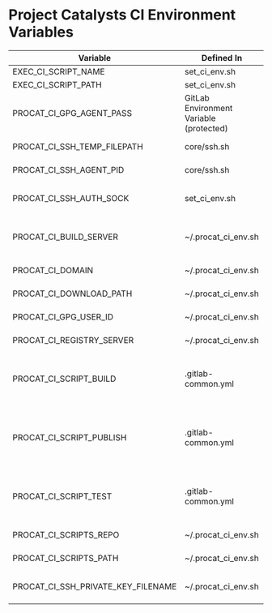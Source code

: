 # Project Catalysts CI Environment Variables

| Variable | Defined In | Description | Example  | Default  |
|----------|------------|-------------|----------|----------|
| EXEC_CI_SCRIPT_NAME | set_ci_env.sh | The CI script being executed | ./build.sh | n/a - calculated |
| EXEC_CI_SCRIPT_PATH | set_ci_env.sh | The path to the CI script being executed | . | n/a - calculated |
| PROCAT_CI_GPG_AGENT_PASS | GitLab Environment Variable (protected) | The password to GPG on the build server, used to gain access to other secrets such as docker login credentials | n/a | n/a - required |
| PROCAT_CI_SSH_TEMP_FILEPATH | core/ssh.sh | The temporary file used to hold the path to the the ssh agent created to support CI processes | n/a | n/a - calculated |
| PROCAT_CI_SSH_AGENT_PID | core/ssh.sh | The process ID of the ssh agent created to support CI processes | n/a | n/a - calculated |
| PROCAT_CI_SSH_AUTH_SOCK | set_ci_env.sh | The value to temporarily set to the SSH_AUTH_SOCK variable to when SSH is used within a CI process | n/a | n/a - calculated |
| PROCAT_CI_BUILD_SERVER | ~/.procat_ci_env.sh | The web server that acts as your organisation's build server (the server that hosts common build artefacts that are not stored within git). | build.registry.example.com | n/a - required   |
| PROCAT_CI_DOMAIN | ~/.procat_ci_env.sh | The domain name for the organisation (the domain that the CI services execute within).| example.com | n/a - required   |
| PROCAT_CI_DOWNLOAD_PATH | ~/.procat_ci_env.sh | The path used to cache dependencies / downloads sourced from the internet. | ~/downloads | ~/downloads || PROCAT_CI_GIT_SERVER | ~/.procat_ci_env.sh | The server that hosts the organisation's GIT source code repository. | gitlab.example.com | n/a - required   |
| PROCAT_CI_GPG_USER_ID | ~/.procat_ci_env.sh | The ID of the GPG user that was used to protect docker and registry passwords. | billy | ${USER} |
| PROCAT_CI_REGISTRY_SERVER | ~/.procat_ci_env.sh | The server that hosts the organisation's docker registry. | registry.example.com | n/a - required   |
| PROCAT_CI_SCRIPT_BUILD | .gitlab-common.yml | (.gitlab-ci.yml) The name of the script to execute in the build stage, e.g.<br>build:<br>&nbsp;&nbsp;script:<br>&nbsp;&nbsp;&nbsp;&nbsp;- PROCAT_CI_SCRIPT_BUILD='./mybuild.sh' | ./build.sh | ./build.sh |
| PROCAT_CI_SCRIPT_PUBLISH | .gitlab-common.yml | (.gitlab-ci.yml) The name of the script to execute in the build stage, e.g.<br>publish:<br>&nbsp;&nbsp;script:<br>&nbsp;&nbsp;&nbsp;&nbsp;- PROCAT_CI_SCRIPT_PUBLISH='./mypublish.sh' | ./publish.sh | ./publish.sh |
| PROCAT_CI_SCRIPT_TEST | .gitlab-common.yml |(.gitlab-ci.yml) The name of the script to execute in the test stage, e.g.<br>test:<br>&nbsp;&nbsp;script:<br>&nbsp;&nbsp;&nbsp;&nbsp;- PROCAT_CI_SCRIPT_TEST='./mytest.sh' | ./test.sh | ./test.sh |
| PROCAT_CI_SCRIPTS_REPO | ~/.procat_ci_env.sh | The URL of the repo that holds the Project Catalysts CI scripts. | git@gitlab.example.com:procat/ci-scripts.git | git@${PROCAT_CI_GIT_SERVER}:procat/ci-scripts.git |
| PROCAT_CI_SCRIPTS_PATH | ~/.procat_ci_env.sh | Used for debugging,   the path where Project Catalysts CI scripts are located from. | ~/src/ci-scripts | ~/src/ci-scripts |
| PROCAT_CI_SSH_PRIVATE_KEY_FILENAME | ~/.procat_ci_env.sh | The name of the private key file that will be added to the SSH agent, used for pulling dependent packages from the GIT server. | id_ed25519 | n/a - required |
